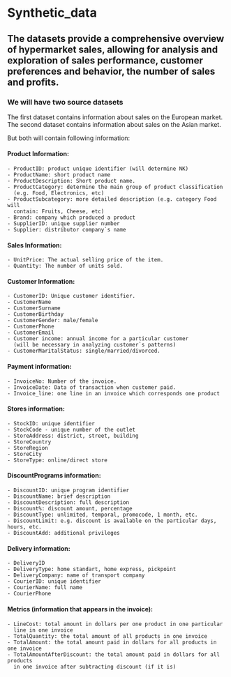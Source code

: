 # Synthetic_data

## The datasets provide a comprehensive overview of hypermarket sales, allowing for analysis and exploration of sales performance, customer preferences and behavior, the number of sales and profits.

### We will have two source datasets
The first dataset contains  information about sales on the European market.
The second  dataset contains information about sales on the Asian market.

But both will contain following information:

#### Product Information:
    - ProductID: product unique identifier (will determine NK)
    - ProductName: short product name
    - ProductDescription: Short product name.
    - ProductCategory: determine the main group of product classification 
      (e.g. Food, Electronics, etc)
    - ProductSubcategory: more detailed description (e.g. category Food will 
      contain: Fruits, Cheese, etc)
    - Brand: company which produced a product
    - SupplierID: unique supplier number
    - Supplier: distributor company`s name

#### Sales Information:
    - UnitPrice: The actual selling price of the item.
    - Quantity: The number of units sold.

#### Customer Information:
    - CustomerID: Unique customer identifier.
    - CustomerName
    - CustomerSurname
    - CustomerBirthday
    - CustomerGender: male/female
    - CustomerPhone
    - CustomerEmail
    - Customer income: annual income for a particular customer 
      (will be necessary in analyzing customer`s patterns)
    - CustomerMaritalStatus: single/married/divorced.

#### Payment information:
	- InvoiceNo: Number of the invoice.
	- InvoiceDate: Data of transaction when customer paid.
    - Invoice_line: one line in an invoice which corresponds one product

#### Stores information: 
	- StockID: unique identifier
    - StockCode - unique number of the outlet
    - StoreAddress: district, street, building
    - StoreCountry
    - StoreRegion
    - StoreCity
    - StoreType: online/direct store


#### DiscountPrograms information:
	- DiscountID: unique program identifier
  	- DiscountName: brief description   
    - DiscountDescription: full description  
    - Discount%: discount amount, percentage
    - DiscountType: unlimited, temporal, promocode, 1 month, etc.  
    - DiscountLimit: e.g. discount is available on the particular days, hours, etc.  
    - DiscountAdd: additional privileges

#### Delivery information:
    - DeliveryID  
    - DeliveryType: home standart, home express, pickpoint 
    - DeliveryCompany: name of transport company   
    - CourierID: unique identifier  
    - CourierName: full name 
    - CourierPhone 

#### Metrics (information that appears in the invoice):
	- LineCost: total amount in dollars per one product in one particular 
      line in one invoice
	- TotalQuantity: the total amount of all products in one invoice
	- TotalAmount: the total amount paid in dollars for all products in one invoice 
    - TotalAmountAfterDiscount: the total amount paid in dollars for all products 
      in one invoice after subtracting discount (if it is)
